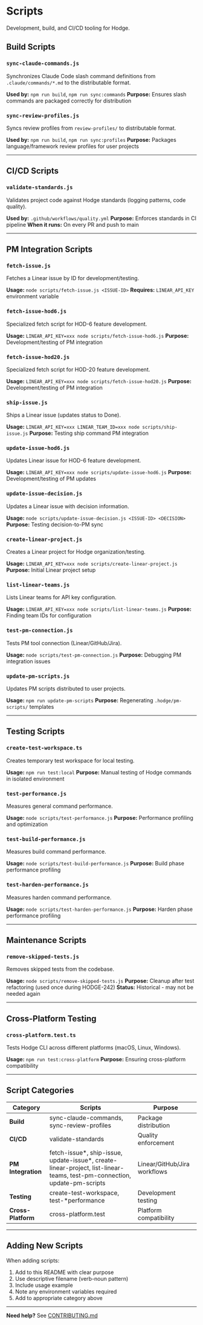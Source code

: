 # Scripts

Development, build, and CI/CD tooling for Hodge.

## Build Scripts

### `sync-claude-commands.js`
Synchronizes Claude Code slash command definitions from `.claude/commands/*.md` to the distributable format.

**Used by:** `npm run build`, `npm run sync:commands`
**Purpose:** Ensures slash commands are packaged correctly for distribution

### `sync-review-profiles.js`
Syncs review profiles from `review-profiles/` to distributable format.

**Used by:** `npm run build`, `npm run sync:profiles`
**Purpose:** Packages language/framework review profiles for user projects

---

## CI/CD Scripts

### `validate-standards.js`
Validates project code against Hodge standards (logging patterns, code quality).

**Used by:** `.github/workflows/quality.yml`
**Purpose:** Enforces standards in CI pipeline
**When it runs:** On every PR and push to main

---

## PM Integration Scripts

### `fetch-issue.js`
Fetches a Linear issue by ID for development/testing.

**Usage:** `node scripts/fetch-issue.js <ISSUE-ID>`
**Requires:** `LINEAR_API_KEY` environment variable

### `fetch-issue-hod6.js`
Specialized fetch script for HOD-6 feature development.

**Usage:** `LINEAR_API_KEY=xxx node scripts/fetch-issue-hod6.js`
**Purpose:** Development/testing of PM integration

### `fetch-issue-hod20.js`
Specialized fetch script for HOD-20 feature development.

**Usage:** `LINEAR_API_KEY=xxx node scripts/fetch-issue-hod20.js`
**Purpose:** Development/testing of PM integration

### `ship-issue.js`
Ships a Linear issue (updates status to Done).

**Usage:** `LINEAR_API_KEY=xxx LINEAR_TEAM_ID=xxx node scripts/ship-issue.js`
**Purpose:** Testing ship command PM integration

### `update-issue-hod6.js`
Updates Linear issue for HOD-6 feature development.

**Usage:** `LINEAR_API_KEY=xxx node scripts/update-issue-hod6.js`
**Purpose:** Development/testing of PM updates

### `update-issue-decision.js`
Updates a Linear issue with decision information.

**Usage:** `node scripts/update-issue-decision.js <ISSUE-ID> <DECISION>`
**Purpose:** Testing decision-to-PM sync

### `create-linear-project.js`
Creates a Linear project for Hodge organization/testing.

**Usage:** `LINEAR_API_KEY=xxx node scripts/create-linear-project.js`
**Purpose:** Initial Linear project setup

### `list-linear-teams.js`
Lists Linear teams for API key configuration.

**Usage:** `LINEAR_API_KEY=xxx node scripts/list-linear-teams.js`
**Purpose:** Finding team IDs for configuration

### `test-pm-connection.js`
Tests PM tool connection (Linear/GitHub/Jira).

**Usage:** `node scripts/test-pm-connection.js`
**Purpose:** Debugging PM integration issues

### `update-pm-scripts.js`
Updates PM scripts distributed to user projects.

**Usage:** `npm run update-pm-scripts`
**Purpose:** Regenerating `.hodge/pm-scripts/` templates

---

## Testing Scripts

### `create-test-workspace.ts`
Creates temporary test workspace for local testing.

**Usage:** `npm run test:local`
**Purpose:** Manual testing of Hodge commands in isolated environment

### `test-performance.js`
Measures general command performance.

**Usage:** `node scripts/test-performance.js`
**Purpose:** Performance profiling and optimization

### `test-build-performance.js`
Measures build command performance.

**Usage:** `node scripts/test-build-performance.js`
**Purpose:** Build phase performance profiling

### `test-harden-performance.js`
Measures harden command performance.

**Usage:** `node scripts/test-harden-performance.js`
**Purpose:** Harden phase performance profiling

---

## Maintenance Scripts

### `remove-skipped-tests.js`
Removes skipped tests from the codebase.

**Usage:** `node scripts/remove-skipped-tests.js`
**Purpose:** Cleanup after test refactoring (used once during HODGE-242)
**Status:** Historical - may not be needed again

---

## Cross-Platform Testing

### `cross-platform.test.ts`
Tests Hodge CLI across different platforms (macOS, Linux, Windows).

**Usage:** `npm run test:cross-platform`
**Purpose:** Ensuring cross-platform compatibility

---

## Script Categories

| Category | Scripts | Purpose |
|----------|---------|---------|
| **Build** | sync-claude-commands, sync-review-profiles | Package distribution |
| **CI/CD** | validate-standards | Quality enforcement |
| **PM Integration** | fetch-issue*, ship-issue, update-issue*, create-linear-project, list-linear-teams, test-pm-connection, update-pm-scripts | Linear/GitHub/Jira workflows |
| **Testing** | create-test-workspace, test-*performance | Development testing |
| **Cross-Platform** | cross-platform.test | Platform compatibility |

---

## Adding New Scripts

When adding scripts:

1. Add to this README with clear purpose
2. Use descriptive filename (verb-noun pattern)
3. Include usage example
4. Note any environment variables required
5. Add to appropriate category above

---

**Need help?** See [CONTRIBUTING.md](../CONTRIBUTING.md)
